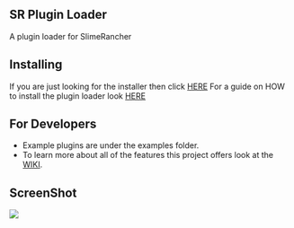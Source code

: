## SR Plugin Loader
A plugin loader for SlimeRancher

<h2>Installing</h2>
If you are just looking for the installer then click <a href="https://github.com/dsisco11/SR_Plugin_Loader/raw/master/Installer.zip">HERE</a>  
For a guide on HOW to install the plugin loader look <a href="https://github.com/dsisco11/SR_Plugin_Loader/wiki/Installation">HERE</a>

<h2>For Developers</h2>
<ul>
<li>Example plugins are under the examples folder.</li>
<li>To learn more about all of the features this project offers look at the <a href="https://github.com/dsisco11/SR_Plugin_Loader/wiki">WIKI</a>.</li>
</ul>

<h2>ScreenShot</h2>
<img src="http://i.imgur.com/oXmJ1oc.jpg" />
